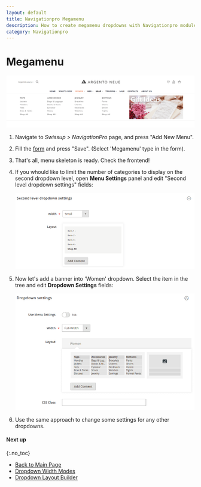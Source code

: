 ```yaml
---
layout: default
title: Navigationpro Megamenu
description: How to create megamenu dropdowns with Navigationpro module
category: Navigationpro
---
```


# Megamenu

![Megamenu](/images/m2/navigationpro/use-cases/megamenu.png)

 1. Navigate to _Swissup > NavigationPro_ page, and press "Add New Menu".
 2. Fill the [form](/m2/extensions/navigationpro/backend/menu-new/) and press "Save".
    (Select 'Megamenu' type in the form).
 3. That's all, menu skeleton is ready. Check the frontend!
 4. If you whould like to limit the number of categories to display on the second
    dropdown level, open **Menu Settings** panel and edit "Second level dropdown settings"
    fields:

    ![Second level dropdown settings](/images/m2/navigationpro/use-cases/megamenu/second-level-dropdown-settings.png)

 5. Now let's add a banner into 'Women' dropdown. Select the item in the tree
    and edit **Dropdown Settings** fields:

    ![Item dropdown settings](/images/m2/navigationpro/use-cases/megamenu/item-dropdown-settings.png)

 6. Use the same approach to change some settings for any other dropdowns.

#### Next up
{:.no_toc}

 -  [Back to Main Page](/m2/extensions/navigationpro/)
 -  [Dropdown Width Modes](/m2/extensions/navigationpro/ui/dropdown-width-modes/)
 -  [Dropdown Layout Builder](/m2/extensions/navigationpro/ui/dropdown-layout-builder/)

[simple-menu]: /m2/extensions/navigationpro/use-cases/simple-menu/ "Simple Menu"
[css-helpers]: /m2/extensions/navigationpro/customization/css-helpers/ "CSS Helpers"

